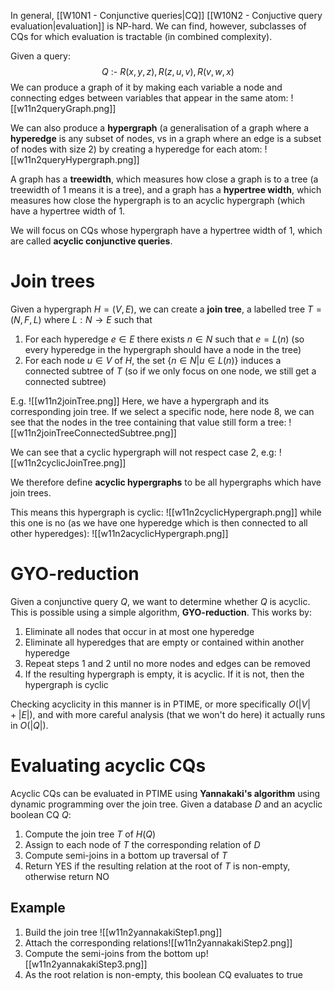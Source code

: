In general, [[W10N1 - Conjunctive queries|CQ]] [[W10N2 - Conjuctive query evaluation|evaluation]] is NP-hard. We can find, however, subclasses of CQs for which evaluation is tractable (in combined complexity).

Given a query:
$$
Q\text{ :- }R(x,y,z),R(z,u,v),R(v,w,x)
$$
We can produce a graph of it by making each variable a node and connecting edges between variables that appear in the same atom:
![[w11n2queryGraph.png]]

We can also produce a **hypergraph** (a generalisation of a graph where a **hyperedge** is any subset of nodes, vs in a graph where an edge is a subset of nodes with size 2) by creating a hyperedge for each atom:
![[w11n2queryHypergraph.png]]

A graph has a **treewidth**, which measures how close a graph is to a tree (a treewidth of 1 means it is a tree), and a graph has a **hypertree width**, which measures how close the hypergraph is to an acyclic hypergraph (which have a hypertree width of 1.

We will focus on CQs whose hypergraph have a hypertree width of 1, which are called **acyclic conjunctive queries**.
# Join trees
Given a hypergraph $H=(V,E)$, we can create a **join tree**, a labelled tree $T=(N,F,L)$ where $L:N\rightarrow E$ such that
1. For each hyperedge $e\in E$ there exists $n\in N$ such that $e=L(n)$ (so every hyperedge in the hypergraph should have a node in the tree)
2. For each node $u\in V$ of $H$, the set $\{n\in N|u\in L(n)\}$ induces a connected subtree of $T$ (so if we only focus on one node, we still get a connected subtree)

E.g.
![[w11n2joinTree.png]]
Here, we have a hypergraph and its corresponding join tree. If we select a specific node, here node $8$, we can see that the nodes in the tree containing that value still form a tree:
![[w11n2joinTreeConnectedSubtree.png]]

We can see that a cyclic hypergraph will not respect case 2, e.g:
![[w11n2cyclicJoinTree.png]]

We therefore define **acyclic hypergraphs** to be all hypergraphs which have join trees.

This means this hypergraph is cyclic:
![[w11n2cyclicHypergraph.png]]
while this one is no (as we have one hyperedge which is then connected to all other hyperedges):
![[w11n2acyclicHypergraph.png]]
# GYO-reduction
Given a conjunctive query $Q$, we want to determine whether $Q$ is acyclic. This is possible using a simple algorithm, **GYO-reduction**. This works by:
1. Eliminate all nodes that occur in at most one hyperedge
2. Eliminate all hyperedges that are empty or contained within another hyperedge
3. Repeat steps 1 and 2 until no more nodes and edges can be removed
4. If the resulting hypergraph is empty, it is acyclic. If it is not, then the hypergraph is cyclic

Checking acyclicity in this manner is in PTIME, or more specifically $O(|V|+|E|)$, and with more careful analysis (that we won't do here) it actually runs in $O(|Q|)$.
# Evaluating acyclic CQs
Acyclic CQs can be evaluated in PTIME using **Yannakaki's algorithm** using dynamic programming over the join tree. Given a database $D$ and an acyclic boolean CQ $Q$:
1. Compute the join tree $T$ of $H(Q)$
2. Assign to each node of $T$ the corresponding relation of $D$
3. Compute semi-joins in a bottom up traversal of $T$
4. Return YES if the resulting relation at the root of $T$ is non-empty, otherwise return NO

## Example
1. Build the join tree   ![[w11n2yannakakiStep1.png]]
2. Attach the corresponding relations![[w11n2yannakakiStep2.png]]
3. Compute the semi-joins from the bottom up![[w11n2yannakakiStep3.png]]
4. As the root relation is non-empty, this boolean CQ evaluates to true
